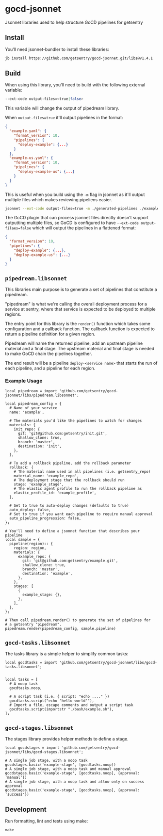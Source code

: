 # gocd-jsonnet

Jsonnet libraries used to help structure GoCD pipelines for getsentry

## Install

You'll need jsonnet-bundler to install these libraries:

```sh
jb install https://github.com/getsentry/gocd-jsonnet.git/libs@v1.4.1
```

## Build

When using this library, you'll need to build with the following external
variable:

```bash
--ext-code output-files=<true|false>
```

This variable will change the output of pipedream library.

When `output-files=true` it'll output pipelines in the format:

```json
{
  "example.yaml": {
    "format_version": 10,
    "pipelines": {
      "deploy-example": {...}
    }
  },
  "example-us.yaml": {
    "format_version": 10,
    "pipelines": {
      "deploy-example-us": {...}
    }
  }
}
```

This is useful when you build using the `-m` flag in jsonnet as it'll
output multiple files which makes reviewing pipeliens easier.

```bash
jsonnet --ext-code output-files=true -m ./generated-pipelines ./example.jsonnet
```

The GoCD plugin that can process jsonnet files directly doesn't support
outputting multiple files, so GoCD is configured to have
`--ext-code output-filaes=false` which will output the pipelines in a
flattened format:

```json
{
  "format_version": 10,
  "pipelines": {
    "deploy-example": {...},
    "deploy-example-us": {...}
  }
}
```

## `pipedream.libsonnet`

This libraries main purpose is to generate a set of pipelines that constitute
a pipedream.

"pipedream" is what we're calling the overall deployment process for a service
at sentry, where that service is expected to be deployed to multiple regions.

The entry point for this library is the `render()` function which takes
some configuration and a callback function. The callback function is expected
to return a pipeline definition for a given region.

Pipedream will name the returned pipeline, add an upstream pipeline material
and a final stage. The upstream material and final stage is needed to make GoCD
chain the pipelines together.

The end result will be a pipeline `deploy-<service name>` that starts the
run of each pipeline, and a pipeline for each region.

### Example Usage

```jsonnet
local pipedream = import 'github.com/getsentry/gocd-jsonnet/libs/pipedream.libsonnet';

local pipedream_config = {
  # Name of your service
  name: 'example',

  # The materials you'd like the pipelines to watch for changes
  materials: {
    init_repo: {
      git: 'git@github.com:getsentry/init.git',
      shallow_clone: true,
      branch: 'master',
      destination: 'init',
    },
  },

  # To add a rollback pipeline, add the rollback parameter
  rollback: {
    # The material name used in all pipelines (i.e. getsentry_repo)
    material_name: 'example_repo',
    # The deployment stage that the rollback should run
    stage: 'example_stage',
    # The elastic agent profile to run the rollback pipeline as
    elastic_profile_id: 'example_profile',
  },

  # Set to true to auto-deploy changes (defaults to true)
  auto_deploy: false,
  # Set to true if you want each pipeline to require manual approval
  auto_pipeline_progression: false,
};

# You'll need to define a jsonnet function that describes your pipeline
local sample = {
  pipeline(region):: {
    region: region,
    materials: {
      example_repo: {
        git: 'git@github.com:getsentry/example.git',
        shallow_clone: true,
        branch: 'master',
        destination: 'example',
      },
    },
    stages: [
      {
        example_stage: {},
      },
    ],
  },
};

# Then call pipedream.render() to generate the set of pipelines for
# a getsentry "pipedream".
pipedream.render(pipedream_config, sample.pipeline)
```

## `gocd-tasks.libsonnet`

The tasks library is a simple helper to simplify common tasks:

```
local gocdtasks = import 'github.com/getsentry/gocd-jsonnet/libs/gocd-tasks.libsonnet';


local tasks = [
  # A noop task
  gocdtasks.noop,

  # A script task (i.e. { script: "echo ...." })
  gocdtasks.script("echo 'hello world'"),
  # Import a file, escape comments and output a script task
  gocdtasks.script(importstr "./bash/example.sh"),
];
```

## `gocd-stages.libsonnet`

The stages library provides helper methods to define a stage.

```
local gocdstages = import 'github.com/getsentry/gocd-jsonnet/libs/gocd-stages.libsonnet';

# A single job stage, with a noop task
gocdstages.basic('example-stage', [gocdtasks.noop])
# A single job stage, with a noop task and manual approval
gocdstages.basic('example-stage', [gocdtasks.noop], {approval: 'manual'})
# A single job stage, with a noop task and allow only on success approval
gocdstages.basic('example-stage', [gocdtasks.noop], {approval: 'success'})
```

## Development

Run formatting, lint and tests using make:

```shell
make
```
